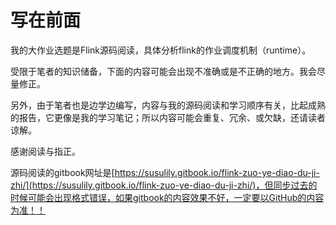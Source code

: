 # 写在前面

我的大作业选题是Flink源码阅读，具体分析flink的作业调度机制（runtime）。

受限于笔者的知识储备，下面的内容可能会出现不准确或是不正确的地方。我会尽量修正。

另外，由于笔者也是边学边编写，内容与我的源码阅读和学习顺序有关，比起成熟的报告，它更像是我的学习笔记；所以内容可能会重复、冗余、或欠缺，还请读者谅解。

感谢阅读与指正。

源码阅读的gitbook网址是[https://susulily.gitbook.io/flink-zuo-ye-diao-du-ji-zhi/](https://susulily.gitbook.io/flink-zuo-ye-diao-du-ji-zhi/)，但同步过去的时候可能会出现格式错误，如果gitbook的内容效果不好，一定要以GitHub的内容为准！！
